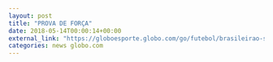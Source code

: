 ```yaml
---
layout: post
title: "PROVA DE FORÇA"
date: 2018-05-14T00:00:14+00:00
external_link: "https://globoesporte.globo.com/go/futebol/brasileirao-serie-b/jogo/13-05-2018/vila-nova-ponte-preta.ghtml"
categories: news globo.com
---
```

